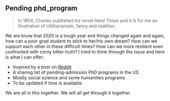 ## Pending phd_program
> In 1854, Charles published his novel *Hard Times* and it is for me an illustration of Utilitarianism, fancy and realities. 

We are know that 2020 is a tough year and things changed again and again, how can a poor grad student to stick to her/his own dream? How can we support each other in these difficult times? How can we more resilient even confronted with corny bitter truth? I tried to think through the issue and here is what I can offer:

* Inspired by a post on [Reddit](https://www.reddit.com/r/gradadmissions/comments/iekjt5/updated_list_of_programs_not_accepting_applicants/)
* A sharing list of pending-admission PhD programs in the US
* Mostly social science and some humanities programs
* To be updated if time is available 

We are all in this together. We will all get through it together.
